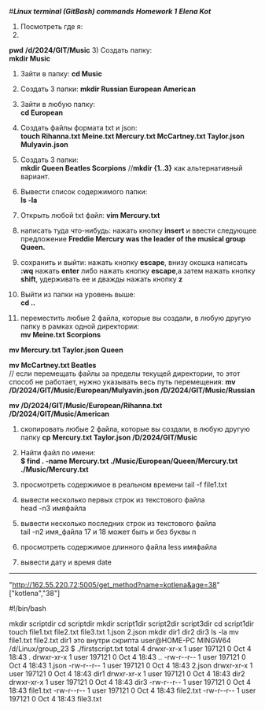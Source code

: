 #___Linux terminal (GitBash) commands___ 
___Homework 1___
___Elena Kot___ 

1) Посмотреть где я:
2) 
__pwd__
__/d/2024/GIT/Music__
3) Создать папку:  
__mkdir Music__                                   
1) Зайти в папку: 
__cd Music__
1) Создать 3 папки: 
__mkdir Russian European American__
1) Зайти в любую папку:  
__cd European__
1) Создать файлы формата txt и json:    
__touch Rihanna.txt Meine.txt Mercury.txt McCartney.txt Taylor.json Mulyavin.json__  
1) Создать 3 папки:  
__mkdir Queen Beatles Scorpions__
//__mkdir {1..3}__ как альтернативный вариант.
1) Вывести список содержимого папки:  
__ls -la__
1) Открыть любой txt файл: 
__vim Mercury.txt__ 
1)  написать туда что-нибудь:
нажать кнопку __insert__ и ввести следующее предложение
 __Freddie Mercury was the leader of the musical group Queen.__ 
 
1)  сохранить и выйти: 
нажать кнопку __escape__, внизу окошка написать __:wq__  нажать __enter__ 
либо нажать кнопку __escape__,а затем нажать кнопку __shift__, удерживать ее и дважды нажать кнопку __z__
1)  Выйти из папки на уровень выше:  
__cd ..__
1)  переместить любые 2 файла, которые вы создали, в любую другую папку в рамках одной директории:  
  __mv Meine.txt Scorpions__

  __mv Mercury.txt Taylor.json Queen__

  __mv McCartney.txt Beatles__  
   // если перемещать файлы за пределы текущей директории, то этот способ не работает, нужно указывать весь путь перемещения:
  __mv /D/2024/GIT/Music/European/Mulyavin.json /D/2024/GIT/Music/Russian__

__mv /D/2024/GIT/Music/European/Rihanna.txt /D/2024/GIT/Music/American__
1)  скопировать любые 2 файла, которые вы создали, в любую другую папку 
__cp Mercury.txt Taylor.json /D/2024/GIT/Music__
1)  Найти файл по имени:  
__$ find . -name Mercury.txt
./Music/European/Queen/Mercury.txt
./Music/Mercury.txt__

1)  просмотреть содержимое в реальном времени 
tail -f file1.txt 
1)  вывести несколько первых строк из текстового файла  
head -n3 имяфайла         
1)  вывести несколько последних строк из текстового файла   
tail -n2 имя_файла
17 и 18 может быть и без буквы n
1)  просмотреть содержимое длинного файла 
less имяфайла
1)  вывести дату и время 
date
--------------------------------------------------------------------------------------
"http://162.55.220.72:5005/get_method?name=kotlena&age=38"
["kotlena","38"]


#!/bin/bash

mkdir scriptdir
cd scriptdir
mkdir script1dir script2dir script3dir
cd script1dir
touch file1.txt file2.txt file3.txt 1.json 2.json
mkdir dir1 dir2 dir3
ls -la
mv file1.txt file2.txt dir1 это внутри скрипта  user@HOME-PC MINGW64 /d/Linux/group_23
$ ./firstscript.txt
total 4
drwxr-xr-x 1 user 197121 0 Oct  4 18:43 .
drwxr-xr-x 1 user 197121 0 Oct  4 18:43 ..
-rw-r--r-- 1 user 197121 0 Oct  4 18:43 1.json
-rw-r--r-- 1 user 197121 0 Oct  4 18:43 2.json
drwxr-xr-x 1 user 197121 0 Oct  4 18:43 dir1
drwxr-xr-x 1 user 197121 0 Oct  4 18:43 dir2
drwxr-xr-x 1 user 197121 0 Oct  4 18:43 dir3
-rw-r--r-- 1 user 197121 0 Oct  4 18:43 file1.txt
-rw-r--r-- 1 user 197121 0 Oct  4 18:43 file2.txt
-rw-r--r-- 1 user 197121 0 Oct  4 18:43 file3.txt


